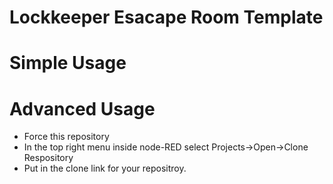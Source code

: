 # Lockkeeper Esacape Room Template

# Simple Usage

# Advanced Usage

* Force this repository
* In the top right menu inside node-RED select Projects->Open->Clone Respository
* Put in the clone link for your repositroy.
